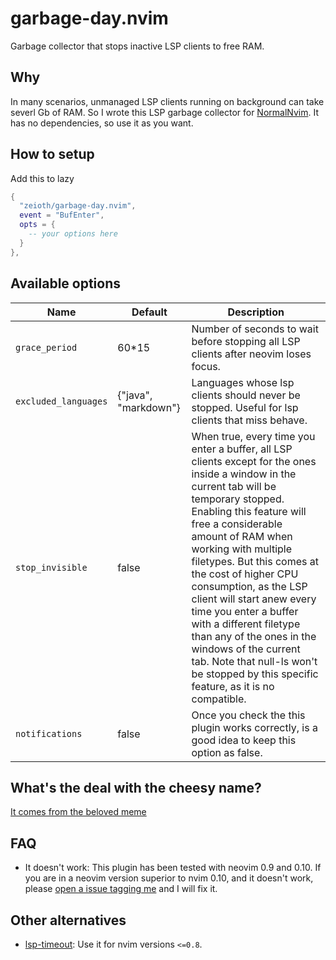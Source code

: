 # garbage-day.nvim
Garbage collector that stops inactive LSP clients to free RAM. 
 
## Why
In many scenarios, unmanaged LSP clients running on background can take severl Gb of RAM. So I wrote this LSP garbage collector for [NormalNvim](https://github.com/NormalNvim/NormalNvim). It has no dependencies, so use it as you want.

## How to setup
Add this to lazy

```lua
{
  "zeioth/garbage-day.nvim",
  event = "BufEnter",
  opts = {
    -- your options here
  }
},
```

## Available options

| Name | Default | Description |
|--|--|--|
| `grace_period` | 60*15 | Number of seconds to wait before stopping all LSP clients after neovim loses focus. |
| `excluded_languages` | {"java", "markdown"} | Languages whose lsp clients should never be stopped. Useful for lsp clients that miss behave. |
| `stop_invisible` | false | When true, every time you enter a buffer, all LSP clients except for the ones inside a window in the current tab will be temporary stopped. Enabling this feature will free a considerable amount of RAM when working with multiple filetypes. But this comes at the cost of higher CPU consumption, as the LSP client will start anew every time you enter a buffer with a different filetype than any of the ones in the windows of the current tab. Note that null-ls won't be stopped by this specific feature, as it is no compatible. |
| `notifications` | false | Once you check the this plugin works correctly, is a good idea to keep this option as false. |


## What's the deal with the cheesy name?
[It comes from the beloved meme](https://knowyourmeme.com/memes/garbage-day)

## FAQ

* It doesn't work: This plugin has been tested with neovim 0.9 and 0.10. If you are in a neovim version superior to nvim 0.10, and it doesn't work, please [open a issue tagging me](https://github.com/Zeioth/garbage-day.nvim/issues) and I will fix it.

## Other alternatives
* [lsp-timeout](https://github.com/hinell/lsp-timeout.nvim): Use it for nvim versions `<=0.8`.
